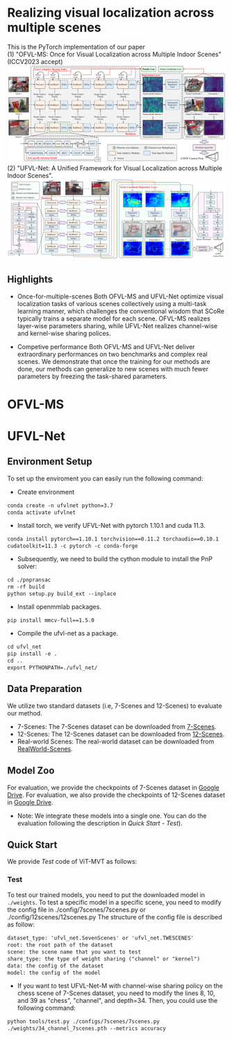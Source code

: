 # Realizing visual localization across multiple scenes
This is the PyTorch implementation of our paper  
(1) "OFVL-MS: Once for Visual Localization across Multiple Indoor Scenes"  (ICCV2023 accept)
![overall](https://github.com/mooncake199809/UFVL-Net/blob/main/assets/OFVL_overall.png)
(2) "UFVL-Net: A Unified Framework for Visual Localization across Multiple Indoor Scenes".
![overall](https://github.com/mooncake199809/UFVL-Net/blob/main/assets/overall.png)

## Highlights
- Once-for-multiple-scenes
Both OFVL-MS and UFVL-Net optimize visual localization tasks of various scenes collectively using a multi-task learning manner,  which challenges the conventional wisdom that SCoRe typically trains a separate model for each scene. OFVL-MS realizes layer-wise parameters sharing, while UFVL-Net realizes channel-wise and kernel-wise sharing polices.

- Competive performance
Both OFVL-MS and UFVL-Net deliver extraordinary performances on two benchmarks and complex real scenes. We demonstrate that once the training for our methods are done, our methods can generalize to new scenes with much fewer parameters by freezing the task-shared parameters.

# OFVL-MS


# UFVL-Net
## Environment Setup
To set up the enviroment you can easily run the following command:
- Create environment
```buildoutcfg
conda create -n ufvlnet python=3.7
conda activate ufvlnet
```
- Install torch, we verify UFVL-Net with pytorch 1.10.1 and cuda 11.3.
```buildoutcfg
conda install pytorch==1.10.1 torchvision==0.11.2 torchaudio==0.10.1 cudatoolkit=11.3 -c pytorch -c conda-forge
```
- Subsequently, we need to build the cython module to install the PnP solver:
```buildoutcfg
cd ./pnpransac
rm -rf build
python setup.py build_ext --inplace
```
- Install openmmlab packages.
```buildoutcfg
pip install mmcv-full==1.5.0
```
- Compile the ufvl-net as a package.
```buildoutcfg
cd ufvl_net
pip install -e .
cd .. 
export PYTHONPATH=./ufvl_net/
```
## Data Preparation
We utilize two standard datasets (i.e, 7-Scenes and 12-Scenes) to evaluate our method.
- 7-Scenes: The 7-Scenes dataset can be downloaded from [7-Scenes](https://www.microsoft.com/en-us/research/project/rgb-d-dataset-7-scenes/).
- 12-Scenes: The 12-Scenes dataset can be downloaded from [12-Scenes](https://graphics.stanford.edu/projects/reloc/).
- Real-world Scenes: The real-world dataset can be downloaded from [RealWorld-Scenes](https://drive.google.com/drive/folders/1rHILFijnb8wfQiT-5gWLvDJWbOqHMZwx).
## Model Zoo 
For evaluation, we provide the checkpoints of 7-Scenes dataset in [Google Drive](https://drive.google.com/drive/folders/1l4vWMz7mo49R1gMBxl932-DdavfhxiBO). 
For evaluation, we also provide the checkpoints of 12-Scenes dataset in [Google Drive](https://drive.google.com/drive/folders/1Yw-DskJD7hCPo-WIXfPvHI5mP5UgRgJ9). 
- Note: We integrate these models into a single one. You can do the evaluation following the description in *Quick Start - Test*).

## Quick Start

We provide *Test* code of ViT-MVT as follows: 

### Test
To test our trained models, you need to put the downloaded model in `./weights`.
To test a specific model in a specific scene, you need to modify the config file in ./config/7scenes/7scenes.py or ./config/12scenes/12scenes.py
The structure of the config file is described as follow:
```buildoutcfg
dataset_type: 'ufvl_net.SevenScenes' or 'ufvl_net.TWESCENES'
root: the root path of the dataset
scene: the scene name that you want to test
share_type: the type of weight sharing ("channel" or "kernel")
data: the config of the dataset
model: the config of the model
```
- If you want to test UFVL-Net-M with channel-wise sharing policy on the chess scene of 7-Scenes dataset, you need to modify the lines 8, 10, and 39 as "chess", "channel", and depth=34. Then, you could use the following command:
```buildoutcfg
python tools/test.py ./configs/7scenes/7scenes.py ./weights/34_channel_7scenes.pth --metrics accuracy
```


